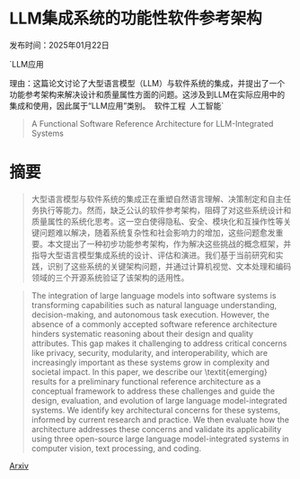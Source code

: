 # LLM集成系统的功能性软件参考架构

发布时间：2025年01月22日

`LLM应用

理由：这篇论文讨论了大型语言模型（LLM）与软件系统的集成，并提出了一个功能参考架构来解决设计和质量属性方面的问题。这涉及到LLM在实际应用中的集成和使用，因此属于“LLM应用”类别。` `软件工程` `人工智能`

> A Functional Software Reference Architecture for LLM-Integrated Systems

# 摘要

> 大型语言模型与软件系统的集成正在重塑自然语言理解、决策制定和自主任务执行等能力。然而，缺乏公认的软件参考架构，阻碍了对这些系统设计和质量属性的系统化思考。这一空白使得隐私、安全、模块化和互操作性等关键问题难以解决，随着系统复杂性和社会影响力的增加，这些问题愈发重要。本文提出了一种初步功能参考架构，作为解决这些挑战的概念框架，并指导大型语言模型集成系统的设计、评估和演进。我们基于当前研究和实践，识别了这些系统的关键架构问题，并通过计算机视觉、文本处理和编码领域的三个开源系统验证了该架构的适用性。

> The integration of large language models into software systems is transforming capabilities such as natural language understanding, decision-making, and autonomous task execution. However, the absence of a commonly accepted software reference architecture hinders systematic reasoning about their design and quality attributes. This gap makes it challenging to address critical concerns like privacy, security, modularity, and interoperability, which are increasingly important as these systems grow in complexity and societal impact. In this paper, we describe our \textit{emerging} results for a preliminary functional reference architecture as a conceptual framework to address these challenges and guide the design, evaluation, and evolution of large language model-integrated systems. We identify key architectural concerns for these systems, informed by current research and practice. We then evaluate how the architecture addresses these concerns and validate its applicability using three open-source large language model-integrated systems in computer vision, text processing, and coding.

[Arxiv](https://arxiv.org/abs/2501.12904)